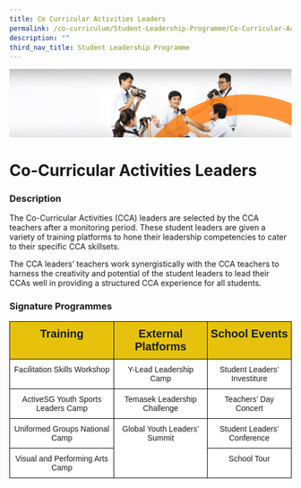 ```yaml
---
title: Co Curricular Activities Leaders
permalink: /co-curriculum/Student-Leadership-Programme/Co-Curricular-Activities-Leaders/
description: ""
third_nav_title: Student Leadership Programme
---
```

![](/images/cca.jpg)


Co-Curricular Activities Leaders
================================

### Description


The Co-Curricular Activities (CCA) leaders are selected by the CCA teachers after a monitoring period. These student leaders are given a variety of training platforms to hone their leadership competencies to cater to their specific CCA skillsets.  
  
The CCA leaders’ teachers work synergistically with the CCA teachers to harness the creativity and potential of the student leaders to lead their CCAs well in providing a structured CCA experience for all students.

### Signature Programmes


<style type="text/css">
.tg  {border-collapse:collapse;border-spacing:0;}
.tg td{border-color:black;border-style:solid;border-width:1px;font-family:Arial, sans-serif;font-size:14px;
  overflow:hidden;padding:10px 5px;word-break:normal;}
.tg th{border-color:black;border-style:solid;border-width:1px;font-family:Arial, sans-serif;font-size:14px;
  font-weight:normal;overflow:hidden;padding:10px 5px;word-break:normal;}
.tg .tg-wvsv{background-color:#E6C20C;color:#141D1C;font-size:20px;font-weight:bold;text-align:center;vertical-align:top}
.tg .tg-7yig{background-color:#FFF;text-align:center;vertical-align:top}
</style>
<table class="tg">
<thead>
  <tr>
    <th class="tg-wvsv">Training</th>
    <th class="tg-wvsv">External Platforms</th>
    <th class="tg-wvsv">School Events</th>
  </tr>
</thead>
<tbody>
  <tr>
    <td class="tg-7yig">Facilitation Skills Workshop</td>
    <td class="tg-7yig">Y-Lead Leadership Camp</td>
    <td class="tg-7yig">Student Leaders’ Investiture</td>
  </tr>
  <tr>
    <td class="tg-7yig">ActiveSG Youth Sports Leaders Camp</td>
    <td class="tg-7yig">Temasek Leadership Challenge</td>
    <td class="tg-7yig">Teachers’ Day Concert<span style="background-color:transparent"> </span></td>
  </tr>
  <tr>
    <td class="tg-7yig">Uniformed Groups National Camp</td>
    <td class="tg-7yig" rowspan="2">Global Youth Leaders’ Summit</td>
    <td class="tg-7yig">Student Leaders’ Conference</td>
  </tr>
  <tr>
    <td class="tg-7yig">Visual and Performing Arts Camp</td>
    <td class="tg-7yig">School Tour</td>
  </tr>
</tbody>
</table>